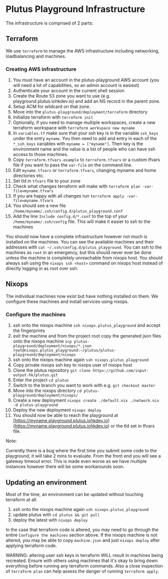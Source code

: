 # Plutus Playground Infrastructure

The infrastructure is comprised of 2 parts:

## Terraform

We use `terraform` to manage the AWS infrastructure including networking, loadbalancing and machines.

### Creating AWS infrastructure

1. You must have an account in the plutus-playground AWS account (you will need a lot of capabilities, so an admin account is easiest)
2. Authenticate your account in the current shell session
3. Create the Route 53 zone you want to use (e.g. playground.plutus.iohkdev.io) and add an NS record in the parent zone.
4. Setup ACM for wildcard on that zone.
5. Move into the `plutus-playground/deployment/terraform` directory
6. Initialize terraform with `terraform init`
7. Optionally, if you need to manage multiple workspaces, create a new terraform workspace with `terraform workspace new myname`
8. In `variables.tf` make sure that your ssh key is in the variable `ssh_keys` under the entry `myname`. You then need to add and entry in each of the `*_ssh_keys` variables with `myname = ["myname"]`. Then key is the environment name and the value is a list of people who can have ssh access to those machines.
9. Copy `terraform.tfvars.example` to `terraform.tfvars` or a custom tfvars file if you want to pass the `var-file` on the command line.
10. Edit `myname.tfvars` or `terraform.tfvars`, changing myname and home directories etc.
11. Set tld in `tfvars` file to your zone
12. Check what changes terraform will make with `terraform plan -var-file=myname.tfvars`
13. If you are happy with all changes run `terraform apply -var-file=myname.tfvars`
14. You should see a new file `/home/myname/.ssh/config.d/plutus_playground.conf`
15. Add the line `Include config.d/*.conf` to the top of your `/home/myname/.ssh/config` file. This will make it easier to ssh to the machines

You should now have a complete infrastructure however not much is installed on the machines. You can see the available machines and their addresses with `cat ~/.ssh/config.d/plutus_playground`. You can ssh to the machines as `root` in an emergency, but this should never ever be done unless the machine is completely unreachable from
nixops host. You should always ssh using the `nixops ssh <host>` command on nixops host instead of directly logging in as root over ssh.

## Nixops

The individual machines now exist but have nothing installed on them. We configure these machines and install services using nixops.

### Configure the machines

1. ssh onto the nixops machine `ssh nixops.plutus_playground` and accept the fingerprints
2. exit the machine and from the project root copy the generated json files onto the nixops machine `scp plutus-playground/deployment/nixops/*.json root@nixops.plutus_playground:~/plutus/plutus-playground/deployment/nixops`
3. ssh onto the nixops machine again `ssh nixops.plutus_playground`
4. Copy private nixops ssh key to nixops user of nixops host
5. Clone the plutus repository `git clone https://github.com/input-output-hk/plutus.git`
6. Enter the project `cd plutus`
7. Switch to the branch you want to work with e.g. `git checkout master`
8. Move into the nixops directory `cd plutus-playground/deployment/nixops/`
9. Create a new deployment `nixops create ./default.nix ./network.nix -d plutus-playground`
10. Deploy the new deployment `nixops deploy`
11. You should now be able to reach the playground at [https://myname.playground.plutus.iohkdev.io] (https://myname.playground.plutus.iohkdev.io) or the tld set in tfvars file.

Note:

Currently there is a bug where the first time you submit some code to the playground, it will take 2 mins to evaluate. From the front end you will see a gateway timeout error. This is made even worse as we have multiple instances however there will be some workarounds soon.

## Updating an environment

Most of the time, an environment can be updated without touching terraform at all.

1. ssh onto the nixops machine again `ssh nixops.plutus_playground`
2. update plutus with `cd plutus && git pull`
3. deploy the latest with `nixops deploy`

In the case that terraform code is altered, you may need to go through the entire `Configure the machines` section above. If the nixops machine is not altered, you may be able to copy `machine.json` and just `nixops deploy` after applying terraform code.

WARNING: altering user ssh keys in terraform WILL result in machines being recreated. Ensure with others using machines that it's okay to bring down everything before running any terraform commands. Also a close inspection of `terraform plan` can help assess the danger of running `terraform apply`.
